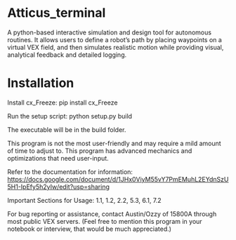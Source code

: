 # Atticus_terminal
A python-based interactive simulation and design tool for autonomous routines. It allows users to define a robot’s path by placing waypoints on a virtual VEX field, and then simulates realistic motion while providing visual, analytical feedback and detailed logging.

# Installation
Install cx_Freeze: pip install cx_Freeze

Run the setup script: python setup.py build

The executable will be in the build folder.

This program is not the most user-friendly and may require a mild amount of time to adjust to.
This program has advanced mechanics and optimizations that need user-input.

Refer to the documentation for information:
https://docs.google.com/document/d/1JHx0ViyM55vY7PmEMuhL2EYdnSzU5H1-IpEfy5h2yIw/edit?usp=sharing

Important Sections for Usage:
1.1, 1.2, 2.2, 5.3, 6.1, 7.2

For bug reporting or assistance, contact Austin/Ozzy of 15800A through most public VEX servers.
(Feel free to mention this program in your notebook or interview, that would be much appreciated.)
